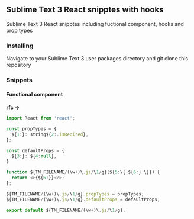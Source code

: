 ## Sublime Text 3 React snipptes with hooks

Sublime Text 3 React snipptes including fuctional component, hooks and prop types


### Installing

Navigate to your Sublime Text 3 user packages directory and git clone this repository


### Snippets

#### Functional component

**rfc →**

```javascript
import React from 'react';

const propTypes = {
  ${1:}: string${2:.isReqired},
};

const defaultProps = {
  ${3:}: ${4:null},
}

function ${TM_FILENAME/(\w+)\.js/\1/g}(${5:\{ ${6:} \}}) {
  return <>{${6:}}</>;
};

${TM_FILENAME/(\w+)\.js/\1/g}.propTypes = propTypes;
${TM_FILENAME/(\w+)\.js/\1/g}.defaultProps = defaultProps;

export default ${TM_FILENAME/(\w+)\.js/\1/g};
```
